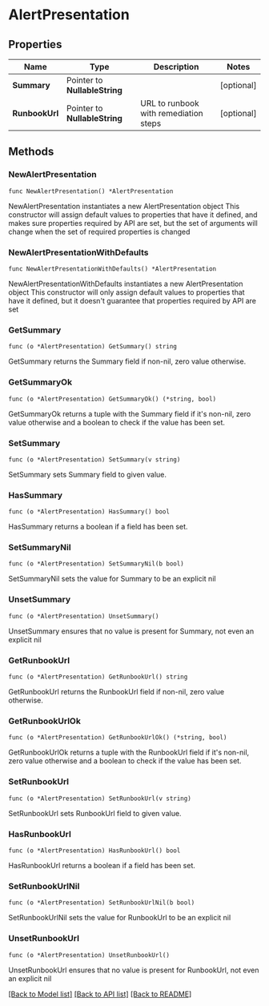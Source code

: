 # AlertPresentation

## Properties

Name | Type | Description | Notes
------------ | ------------- | ------------- | -------------
**Summary** | Pointer to **NullableString** |  | [optional] 
**RunbookUrl** | Pointer to **NullableString** | URL to runbook with remediation steps | [optional] 

## Methods

### NewAlertPresentation

`func NewAlertPresentation() *AlertPresentation`

NewAlertPresentation instantiates a new AlertPresentation object
This constructor will assign default values to properties that have it defined,
and makes sure properties required by API are set, but the set of arguments
will change when the set of required properties is changed

### NewAlertPresentationWithDefaults

`func NewAlertPresentationWithDefaults() *AlertPresentation`

NewAlertPresentationWithDefaults instantiates a new AlertPresentation object
This constructor will only assign default values to properties that have it defined,
but it doesn't guarantee that properties required by API are set

### GetSummary

`func (o *AlertPresentation) GetSummary() string`

GetSummary returns the Summary field if non-nil, zero value otherwise.

### GetSummaryOk

`func (o *AlertPresentation) GetSummaryOk() (*string, bool)`

GetSummaryOk returns a tuple with the Summary field if it's non-nil, zero value otherwise
and a boolean to check if the value has been set.

### SetSummary

`func (o *AlertPresentation) SetSummary(v string)`

SetSummary sets Summary field to given value.

### HasSummary

`func (o *AlertPresentation) HasSummary() bool`

HasSummary returns a boolean if a field has been set.

### SetSummaryNil

`func (o *AlertPresentation) SetSummaryNil(b bool)`

 SetSummaryNil sets the value for Summary to be an explicit nil

### UnsetSummary
`func (o *AlertPresentation) UnsetSummary()`

UnsetSummary ensures that no value is present for Summary, not even an explicit nil
### GetRunbookUrl

`func (o *AlertPresentation) GetRunbookUrl() string`

GetRunbookUrl returns the RunbookUrl field if non-nil, zero value otherwise.

### GetRunbookUrlOk

`func (o *AlertPresentation) GetRunbookUrlOk() (*string, bool)`

GetRunbookUrlOk returns a tuple with the RunbookUrl field if it's non-nil, zero value otherwise
and a boolean to check if the value has been set.

### SetRunbookUrl

`func (o *AlertPresentation) SetRunbookUrl(v string)`

SetRunbookUrl sets RunbookUrl field to given value.

### HasRunbookUrl

`func (o *AlertPresentation) HasRunbookUrl() bool`

HasRunbookUrl returns a boolean if a field has been set.

### SetRunbookUrlNil

`func (o *AlertPresentation) SetRunbookUrlNil(b bool)`

 SetRunbookUrlNil sets the value for RunbookUrl to be an explicit nil

### UnsetRunbookUrl
`func (o *AlertPresentation) UnsetRunbookUrl()`

UnsetRunbookUrl ensures that no value is present for RunbookUrl, not even an explicit nil

[[Back to Model list]](../README.md#documentation-for-models) [[Back to API list]](../README.md#documentation-for-api-endpoints) [[Back to README]](../README.md)


